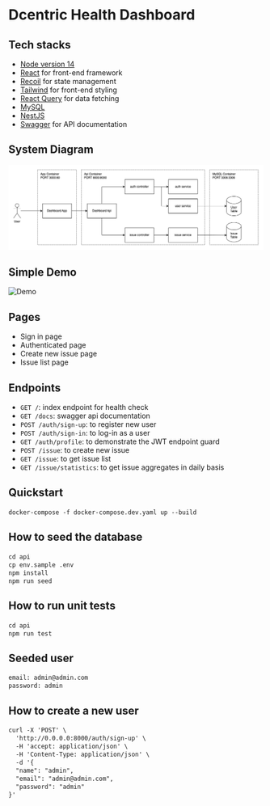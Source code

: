# Dcentric Health Dashboard

## Tech stacks
- [Node version 14](https://nodejs.org/en/blog/release/v14.17.3/)
- [React](https://reactjs.org/) for front-end framework
- [Recoil](https://recoiljs.org/) for state management
- [Tailwind](https://tailwindcss.com/) for front-end styling
- [React Query](https://tanstack.com/query) for data fetching
- [MySQL](https://www.mysql.com/)
- [NestJS](https://nestjs.com/)
- [Swagger](https://swagger.io/) for API documentation

## System Diagram
![System Diagram](/docs/system-diagram.png)

## Simple Demo
![Demo](/docs/demo.gif)

## Pages
- Sign in page
- Authenticated page
- Create new issue page
- Issue list page

## Endpoints
- `GET /`: index endpoint for health check
- `GET /docs`: swagger api documentation
- `POST /auth/sign-up`: to register new user
- `POST /auth/sign-in`: to log-in as a user
- `GET /auth/profile`: to demonstrate the JWT endpoint guard 
- `POST /issue`: to create new issue 
- `GET /issue`: to get issue list
- `GET /issue/statistics`: to get issue aggregates in daily basis

## Quickstart
```
docker-compose -f docker-compose.dev.yaml up --build
```

## How to seed the database
```
cd api
cp env.sample .env
npm install
npm run seed
```

## How to run unit tests
```
cd api
npm run test
```

## Seeded user
```
email: admin@admin.com
password: admin
```

## How to create a new user
```
curl -X 'POST' \
  'http://0.0.0.0:8000/auth/sign-up' \
  -H 'accept: application/json' \
  -H 'Content-Type: application/json' \
  -d '{
  "name": "admin",
  "email": "admin@admin.com",
  "password": "admin"
}'
```